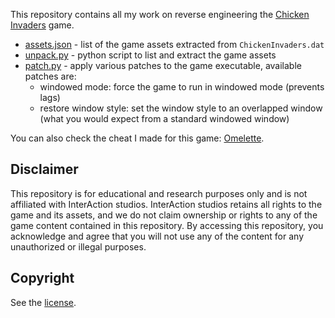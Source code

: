 This repository contains all my work on reverse engineering the [Chicken Invaders](https://www.interactionstudios.com/chickeninvaders.php) game.

-   [assets.json](assets.json) - list of the game assets extracted from `ChickenInvaders.dat`
-   [unpack.py](unpack.py) - python script to list and extract the game assets
-   [patch.py](patch.py) - apply various patches to the game executable, available patches are:
    - windowed mode: force the game to run in windowed mode (prevents lags)
    - restore window style: set the window style to an overlapped window (what you would expect from a standard windowed window)

You can also check the cheat I made for this game: [Omelette](https://github.com/LockBlock-dev/omelette).

## Disclaimer

This repository is for educational and research purposes only and is not affiliated with InterAction studios. InterAction studios retains all rights to the game and its assets, and we do not claim ownership or rights to any of the game content contained in this repository. By accessing this repository, you acknowledge and agree that you will not use any of the content for any unauthorized or illegal purposes.

## Copyright

See the [license](/LICENSE).
